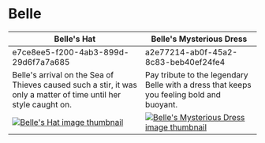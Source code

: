 # Belle

| Belle's Hat | Belle's Mysterious Dress |
| ----------- | ------------------------ |
| e7ce8ee5-f200-4ab3-899d-29d6f7a7a685 | a2e77214-ab0f-45a2-8c83-beb40ef24fe4 |
| Belle's arrival on the Sea of Thieves caused such a stir, it was only a matter of time until her style caught on. | Pay tribute to the legendary Belle with a dress that keeps you feeling bold and buoyant. |
| [![Belle's Hat image thumbnail](https://seaofthieves.wiki.gg/images/c/cd/Belle%27s_Hat.png)](https://seaofthieves.wiki.gg/wiki/Belle's_Hat) | [![Belle's Mysterious Dress image thumbnail](https://seaofthieves.wiki.gg/images/b/b5/Belle%27s_Mysterious_Dress.png)](https://seaofthieves.wiki.gg/wiki/Belle's_Mysterious_Dress) |
